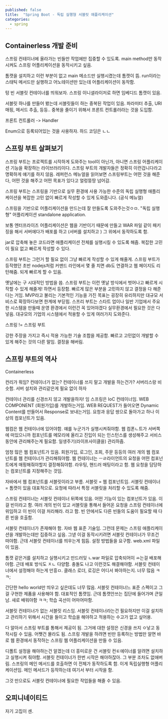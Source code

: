 ```yaml
---
published: false
title:  "Spring Boot - 독립 실행형 서블릿 애플리케이션"
categories:
  - spring
---
```


## Containerless 개발 준비

스프링 컨테이너에 올라가는 빈들만 작업에만 집중할 수 있도록. main method만 동작시켜도 스프링 어플리케이션을 동작시키고 싶음.

톰캣을 설치하고 이런 부분이 없고 main 메소드만 실행시켰는데 톰캣이 뜸. run이라는 스태틱 메서드만 실행하고 어노테이션만 있는데 어플리케이션이 동작함.

텅 빈 서블릿 컨테이너를 띄워보자.
스프링 이니셜라이저로 하면 임베디드 톰캣이 있음. 

서블릿 하나를 만들어 봤는데 서블릿들이 하는 중복된 작업이 있음. 파라미터 추출, URI 매핑, 메서드 추출, 등등.. 중복을 줄이기 위해서 프론트 컨트롤러라는 것을 도입함. 

프론트 컨트롤러 -> Handler

Enum으로 등록되어있는 것을 사용하자. 하드 코딩은 ㄴㄴ

## 스프링 부트 살펴보기

스프링 부트는 프로젝트를 시작하게 도와주는 tool이 아닌가, 아니면 스프링 어플리케이션 기능을 확장하는 라이브러리이다. 스프링 부트의 개발자들은 정확히 이런겁니다라고 명확하게 얘기를 하지 않음. 레퍼런스 메뉴얼을 읽어보면 스프링부트는 어떤 것을 해준다, 어떤 것을 해주고 어떤 목표가 있다고 얼렁뚱땅 넘어감.

스프링 부트는 스프링을 기반으로 실무 환경에 사용 가능한 수준의 독립 실행형 애플리케이션을 복잡한 고민 없이 빠르게 작성할 수 있게 도와줍니다. (공식 메뉴얼)

스프링을 기반으로 어플리케이션을 만드는데 잘 만들도록 도와주는것ㅇㅁ. "독립 실행형" 어플리케이션 standalone application.

보통 엔터프라이즈 어플리케이션은 웹을 기반이기 때문에 만들고 WAR 파일 같이 패키징을 해서 서버에다가 배포를 하고 (서버를 설치하고 ) 그 위에서 동작하도록 함.

jar로 압축해 놓은 코드라면 애플리케이션 전체를 실행시킬 수 있도록 해줌. 복잡한 고민이 필요 없고 빠르게 작성할 수 있다.

스프링 부트는 그런거 할 필요 없이 그냥 빠르게 작성할 수 있게 해줄게. 스프링 부트가 등작했던 초반 nodejs처럼 커맨드 라인에서 몇 줄 치면 db도 연결하고 웹 페이지도 리턴해줌. 되게 빠르게 할 수 있음.

옛날에는 구 시대적인 방법을 씀. 스프링 부트는 이런 옛날 방식에서 벗어나고 빠르게 시작할 수 있게 해줄게! 하면서 등장함. 빠르게 많은 부분을 고민하지 않고 결정을 다 해준다는 거임. MVP라고 불리는 기본적인 기능을 가진 목표는 굉장히 유리하지만 대규모 서비스로 확장하다보면 한계에 부딛힘. 스프리 부트는 스타트 업이나 일반 기업에서 주요한 시스템을 만들때 운영 환경에서 이런건 꼭 있어야겠다 실무환경에서 필요한 것은 다 넣음. 대규모의 기업의 시스템에서 적용할 수 있게 여러가지 도와준다.

스프링 != 스프링 부트

강한 주장을 가지고 즉시 적용 가능한 기술 조합을 제공함. 빠르고 고민없이 개발할 수 있게 해주는 것의 다른 말임. 결정을 해버림.

## 스프링 부트의 역사

Containerless

컨리가 뭐임? 컨테이너가 없는? 컨테이너를 쓰지 말고 개발을 하는건가?
서버리스랑 비슷함. 서버 설치와 관리같은게 필요 없이 하자

컨테이너 관리를 신경쓰지 않고 개발을하자! 임
스프링은 IoC 컨테이너임. WEB COMPONENT (회원가입)를 개발하는거임. WEB REQUEST가 들어오면 Dynamic Content를 만들어서 Response로 보내는거임. 요청과 응답 쌍으로 돌아가고 하나 이상의 컴포넌트가 있음.

웹컴은 웹 컨테이너에 있어야함. 얘를 누군가가 실행시켜줘야함. 웹 컴폰ㄴ트가 서버쪽에 떠있으니까 컴포넌트를 메모리에 올리고 진입이 되는 인스턴스를 생성해주고 서비스 동안에 관리해주는게 필요함. 일생주기(라이프사이클을) 관리하줌.

엄청 많은 웹 컴포넌트가 있음. 회원가입, 로그인, 조회, 주문 등등의 여러 개의 웹 컴포넌트를 웹 컨테이너가 관리해줘야함. 웹 컨테이너는 ㅡㄹ라이언트의 요청을 어떤 컴포넌트에게 매핑해줘야할지 결정해줘야함. 라우팅, 핸드러 매팅이라고 함. 웹 요청을 담당하는 컴포넌트를 지정해주는 것임.

자바에서 웹 컴포넌트를 서블릿이라고 부름. 서블릿 = 웹 컴포넌트임. 서블릿 컨테이너 = 톰캣이 있음 대표적으로. 요청에 따라서 특정 서블릿을 처리할 수 있도록 해줌.

스프링 컨테이너는 서블릿 컨테이너 뒤쪽에 있음. 어떤 기능이 있는 컴포넌트가 있음. 이걸 빈이라고 함. 여러 개의 빈이 있고 서블릿을 통해서 들어온 요청을 스프링 컨테이너에 위임하고 이 빈이 이걸 처리해라. 라고 함. 빈 안에서도 다른 빈들의 도움이 필요할 때 다른 빈을 호출함.

서블릿 컨테이너가 존재해야 함. 자바 웹 표준 기술임. 그런데 문제는 스프링 애플리케이션을 개발하는데만 집중하고 싶음. 그넫 이걸 동작시키려면 서블릿 컨테이너가 무조건 떠야함. 근데 서블릿 컨테이너를 띄우는게 힘듬. 설정 방법들을 요구함. web.xml 파일이 있음. 

톰캣 같은거를 설치하고 실행시키고 만드러잊 ㄴwar 파일로 압축되어이 ㅆ는걸 배포해야함. 근데 배포 방식도 ㅈㄴ 다양함. 충돌도 나고 이런것도 해결해야함. 서블릿 컨테이너에서 설정해야 하는게 만흥ㅁ. 클래스 로더, 로깅은 어디서 봐야하는지. 너무 많음 ㅋㅋ;

간단한 hello world만 띄우고 싶은데도 너무 많음. 서블릿 컨테이너느 표준 스펙이고 그걸 구현한 제품을 사용해야 함. 대표적인 톰캣임. 근데 톰캣안쓰는 집단에 들어가며 큰일남. 새로 배워야함 ㅋㅋ; 학습 곡선이 어마어마함.

서블릿 컨테이너가 없는 서블릿 리스임. 서블릿 컨테이너라는건 필요하지만 이걸 설치하고 관리하기 위해서 시간을 들이고 학습을 해야하고 적용하는 수고가 없고 싶어용.

다 알아서 스프링 부트를 통해서 제공이 됨. 그거에 대한 설정은 신경을 쓰지 ㅇ낳고 동작시킬 수 있음. 어쨋건 몰라도 됨. 스프링 개발을 하려면 빈만 등록하는 방법만 알면 바로 웹 환경에서 동작하는 스프링 웹 어플리케이션을 만들 수 있음.

디폴트 설정을 해야하는건 알겠는데 더 흥미로운 건 서블릿 컨ㅌ에이너를 알려면 설치하고 실행시켜 줘야함. 서블릿 컨테이너가 한번 시작은 해야하잖아. 그 부분 조차도 없애버림. 스프링의 메인 메서드를 호출하면 이 전체가 동작하도록 함. 이게 독립실행형 어플리케이션임. 메인 메서드가 등작하는데 여기서 부터 시작을 함.

그것 만으로도 서블릿 컨테이너에 필요한 작업들을 해줄 수 있음.

## 오피니네이티드

자기 고집이 센.
